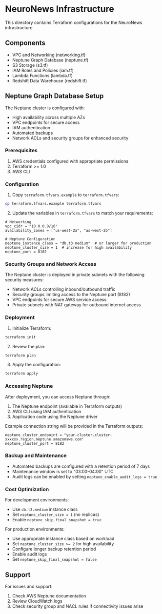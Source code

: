 # NeuroNews Infrastructure

This directory contains Terraform configurations for the NeuroNews infrastructure.

## Components

- VPC and Networking (networking.tf)
- Neptune Graph Database (neptune.tf)
- S3 Storage (s3.tf)
- IAM Roles and Policies (iam.tf)
- Lambda Functions (lambda.tf)
- Redshift Data Warehouse (redshift.tf)

## Neptune Graph Database Setup

The Neptune cluster is configured with:
- High availability across multiple AZs
- VPC endpoints for secure access
- IAM authentication
- Automated backups
- Network ACLs and security groups for enhanced security

### Prerequisites

1. AWS credentials configured with appropriate permissions
2. Terraform >= 1.0
3. AWS CLI

### Configuration

1. Copy `terraform.tfvars.example` to `terraform.tfvars`:
```bash
cp terraform.tfvars.example terraform.tfvars
```

2. Update the variables in `terraform.tfvars` to match your requirements:

```hcl
# Networking
vpc_cidr = "10.0.0.0/16"
availability_zones = ["us-west-2a", "us-west-2b"]

# Neptune Configuration
neptune_instance_class = "db.t3.medium"  # or larger for production
neptune_cluster_size = 1  # increase for high availability
neptune_port = 8182
```

### Security Groups and Network Access

The Neptune cluster is deployed in private subnets with the following security measures:

- Network ACLs controlling inbound/outbound traffic
- Security groups limiting access to the Neptune port (8182)
- VPC endpoints for secure AWS service access
- Private subnets with NAT gateway for outbound internet access

### Deployment

1. Initialize Terraform:
```bash
terraform init
```

2. Review the plan:
```bash
terraform plan
```

3. Apply the configuration:
```bash
terraform apply
```

### Accessing Neptune

After deployment, you can access Neptune through:

1. The Neptune endpoint (available in Terraform outputs)
2. AWS CLI using IAM authentication
3. Application code using the Neptune driver

Example connection string will be provided in the Terraform outputs:
```
neptune_cluster_endpoint = "your-cluster.cluster-xxxxxx.region.neptune.amazonaws.com"
neptune_cluster_port = 8182
```

### Backup and Maintenance

- Automated backups are configured with a retention period of 7 days
- Maintenance window is set to "03:00-04:00" UTC
- Audit logs can be enabled by setting `neptune_enable_audit_logs = true`

### Cost Optimization

For development environments:
- Use `db.t3.medium` instance class
- Set `neptune_cluster_size = 1` (no replicas)
- Enable `neptune_skip_final_snapshot = true`

For production environments:
- Use appropriate instance class based on workload
- Set `neptune_cluster_size >= 2` for high availability
- Configure longer backup retention period
- Enable audit logs
- Set `neptune_skip_final_snapshot = false`

## Support

For issues and support:
1. Check AWS Neptune documentation
2. Review CloudWatch logs
3. Check security group and NACL rules if connectivity issues arise
